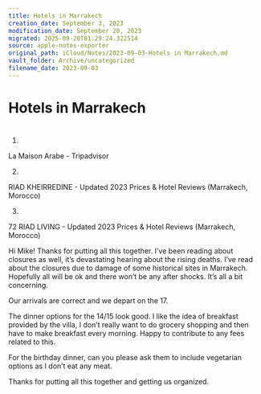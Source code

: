 ```yaml
---
title: Hotels in Marrakech
creation_date: September 3, 2023
modification_date: September 20, 2023
migrated: 2025-09-20T01:29:24.322514
source: apple-notes-exporter
original_path: iCloud/Notes/2023-09-03-Hotels in Marrakech.md
vault_folder: Archive/uncategorized
filename_date: 2023-09-03
---
```



# Hotels in Marrakech
# 

1.
La Maison Arabe - Tripadvisor

2.
RIAD KHEIRREDINE - Updated 2023 Prices & Hotel Reviews (Marrakech, Morocco)

3.
72 RIAD LIVING - Updated 2023 Prices & Hotel Reviews (Marrakech, Morocco)

Hi Mike! Thanks for putting all this together. I’ve been reading about closures as well, it’s devastating hearing about the rising deaths. I’ve read about the closures due to damage of some historical sites in Marrakech. Hopefully all will be ok and there won’t be any after shocks. It’s all a bit concerning. 

Our arrivals are correct and we depart on the 17.

The dinner options for the 14/15 look good. I like the idea of breakfast provided by the villa, I don’t really want to do grocery shopping and then have to make breakfast every morning. Happy to contribute to any fees related to this. 

For the birthday dinner, can you please ask them to include vegetarian options as I don’t eat any meat. 

Thanks for putting all this together and getting us organized. 

